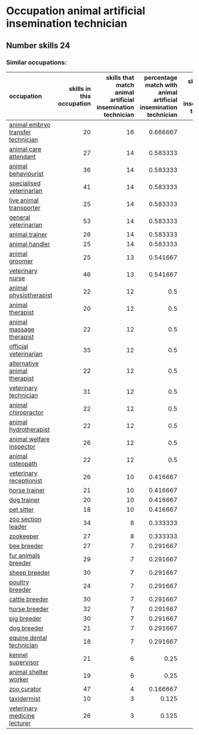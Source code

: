 # Occupation animal artificial insemination technician
## Number skills 24
### Similar occupations:
| occupation                                                                |   skills in this occupation |   skills that match animal artificial insemination technician |   percentage match with animal artificial insemination technician |   skills not in animal artificial insemination technician |
|:--------------------------------------------------------------------------|----------------------------:|--------------------------------------------------------------:|------------------------------------------------------------------:|----------------------------------------------------------:|
| [animal embryo transfer technician](animal_embryo_transfer_technician.md) |                          20 |                                                            16 |                                                          0.666667 |                                                         4 |
| [animal care attendant](animal_care_attendant.md)                         |                          27 |                                                            14 |                                                          0.583333 |                                                        13 |
| [animal behaviourist](animal_behaviourist.md)                             |                          36 |                                                            14 |                                                          0.583333 |                                                        22 |
| [specialised veterinarian](specialised_veterinarian.md)                   |                          41 |                                                            14 |                                                          0.583333 |                                                        27 |
| [live animal transporter](live_animal_transporter.md)                     |                          25 |                                                            14 |                                                          0.583333 |                                                        11 |
| [general veterinarian](general_veterinarian.md)                           |                          53 |                                                            14 |                                                          0.583333 |                                                        39 |
| [animal trainer](animal_trainer.md)                                       |                          26 |                                                            14 |                                                          0.583333 |                                                        12 |
| [animal handler](animal_handler.md)                                       |                          25 |                                                            14 |                                                          0.583333 |                                                        11 |
| [animal groomer](animal_groomer.md)                                       |                          25 |                                                            13 |                                                          0.541667 |                                                        12 |
| [veterinary nurse](veterinary_nurse.md)                                   |                          46 |                                                            13 |                                                          0.541667 |                                                        33 |
| [animal physiotherapist](animal_physiotherapist.md)                       |                          22 |                                                            12 |                                                          0.5      |                                                        10 |
| [animal therapist](animal_therapist.md)                                   |                          20 |                                                            12 |                                                          0.5      |                                                         8 |
| [animal massage therapist](animal_massage_therapist.md)                   |                          22 |                                                            12 |                                                          0.5      |                                                        10 |
| [official veterinarian](official_veterinarian.md)                         |                          35 |                                                            12 |                                                          0.5      |                                                        23 |
| [alternative animal therapist](alternative_animal_therapist.md)           |                          22 |                                                            12 |                                                          0.5      |                                                        10 |
| [veterinary technician](veterinary_technician.md)                         |                          31 |                                                            12 |                                                          0.5      |                                                        19 |
| [animal chiropractor](animal_chiropractor.md)                             |                          22 |                                                            12 |                                                          0.5      |                                                        10 |
| [animal hydrotherapist](animal_hydrotherapist.md)                         |                          22 |                                                            12 |                                                          0.5      |                                                        10 |
| [animal welfare inspector](animal_welfare_inspector.md)                   |                          26 |                                                            12 |                                                          0.5      |                                                        14 |
| [animal osteopath](animal_osteopath.md)                                   |                          22 |                                                            12 |                                                          0.5      |                                                        10 |
| [veterinary receptionist](veterinary_receptionist.md)                     |                          26 |                                                            10 |                                                          0.416667 |                                                        16 |
| [horse trainer](horse_trainer.md)                                         |                          21 |                                                            10 |                                                          0.416667 |                                                        11 |
| [dog trainer](dog_trainer.md)                                             |                          20 |                                                            10 |                                                          0.416667 |                                                        10 |
| [pet sitter](pet_sitter.md)                                               |                          18 |                                                            10 |                                                          0.416667 |                                                         8 |
| [zoo section leader](zoo_section_leader.md)                               |                          34 |                                                             8 |                                                          0.333333 |                                                        26 |
| [zookeeper](zookeeper.md)                                                 |                          27 |                                                             8 |                                                          0.333333 |                                                        19 |
| [bee breeder](bee_breeder.md)                                             |                          27 |                                                             7 |                                                          0.291667 |                                                        20 |
| [fur animals breeder](fur_animals_breeder.md)                             |                          29 |                                                             7 |                                                          0.291667 |                                                        22 |
| [sheep breeder](sheep_breeder.md)                                         |                          30 |                                                             7 |                                                          0.291667 |                                                        23 |
| [poultry breeder](poultry_breeder.md)                                     |                          24 |                                                             7 |                                                          0.291667 |                                                        17 |
| [cattle breeder](cattle_breeder.md)                                       |                          30 |                                                             7 |                                                          0.291667 |                                                        23 |
| [horse breeder](horse_breeder.md)                                         |                          32 |                                                             7 |                                                          0.291667 |                                                        25 |
| [pig breeder](pig_breeder.md)                                             |                          30 |                                                             7 |                                                          0.291667 |                                                        23 |
| [dog breeder](dog_breeder.md)                                             |                          21 |                                                             7 |                                                          0.291667 |                                                        14 |
| [equine dental technician](equine_dental_technician.md)                   |                          18 |                                                             7 |                                                          0.291667 |                                                        11 |
| [kennel supervisor](kennel_supervisor.md)                                 |                          21 |                                                             6 |                                                          0.25     |                                                        15 |
| [animal shelter worker](animal_shelter_worker.md)                         |                          19 |                                                             6 |                                                          0.25     |                                                        13 |
| [zoo curator](zoo_curator.md)                                             |                          47 |                                                             4 |                                                          0.166667 |                                                        43 |
| [taxidermist](taxidermist.md)                                             |                          10 |                                                             3 |                                                          0.125    |                                                         7 |
| [veterinary medicine lecturer](veterinary_medicine_lecturer.md)           |                          26 |                                                             3 |                                                          0.125    |                                                        23 |
